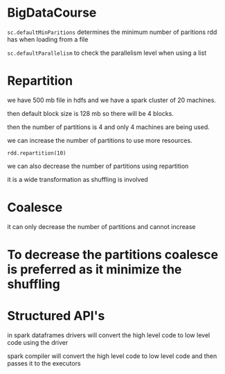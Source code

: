 # BigDataCourse

`sc.defaultMinParitions` determines the minimum number of paritions rdd has when loading from a file

`sc.defaultParallelism` to check the parallelism level when using a list


# Repartition 


we have 500 mb file in hdfs and we have a spark cluster of 20 machines.

then default block size is 128 mb so there will be 4 blocks.

then the number of partitions is 4 and only 4 machines are being used.

we can increase the number of partitions to use more resources.

`rdd.repartition(10)`

we can also decrease the number of partitions using repartition 

it is a wide transformation as shuffling is involved 

# Coalesce 

it can only decrease the number of partitions and cannot increase

# To decrease the partitions coalesce is preferred as it minimize the shuffling 


# Structured API's

in spark dataframes drivers will convert the high level code to low level code using the driver 

spark compiler will convert the high level code to low level code and then passes it to the executors 

